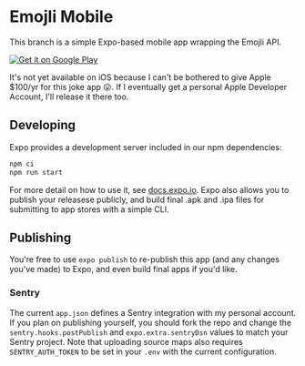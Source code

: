 # Emojli Mobile

This branch is a simple Expo-based mobile app wrapping the Emojli API.

[![Get it on Google Play](https://play.google.com/intl/en_us/badges/images/badge_new.png)](https://play.google.com/store/apps/details?id=com.phpizza.emojli)

It's not yet available on iOS because I can't be bothered to give Apple $100/yr for this joke app :stuck_out_tongue:. If I eventually get a personal Apple Developer Account, I'll release it there too.

## Developing

Expo provides a development server included in our npm dependencies:

```bash
npm ci
npm run start
```

For more detail on how to use it, see [docs.expo.io](https://docs.expo.io/versions/latest/). Expo also allows you to publish your releasese publicly, and build final .apk and .ipa files for submitting to app stores with a simple CLI.

## Publishing

You're free to use `expo publish` to re-publish this app (and any changes you've made) to Expo, and even build final apps if you'd like.

### Sentry

The current `app.json` defines a Sentry integration with my personal account. If you plan on publishing yourself, you should fork the repo and change the `sentry.hooks.postPublish` and `expo.extra.sentryDsn` values to match your Sentry project. Note that uploading source maps also requires `SENTRY_AUTH_TOKEN` to be set in your `.env` with the current configuration.
